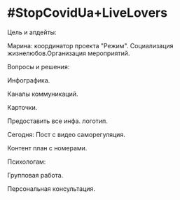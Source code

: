 # \#StopCovidUa+LiveLovers

Цель и апдейты: 

Марина: координатор проекта "Режим". Социализация жизнелюбов.Организация мероприятий. 

Вопросы и решения:

Инфографика. 

Каналы коммуникаций.

Карточки.

Предоставить все инфа. логотип. 



Сегодня: Пост с видео саморегуляция. 

Контент план с номерами. 

Психологам: 

Групповая работа. 

Персональная консультация. 







